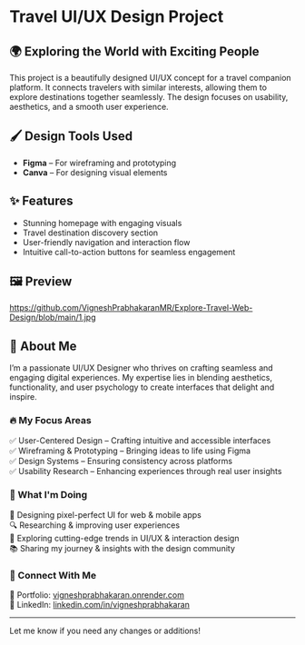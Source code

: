 # Travel UI/UX Design Project

## 🌍 Exploring the World with Exciting People

This project is a beautifully designed UI/UX concept for a travel companion platform. It connects travelers with similar interests, allowing them to explore destinations together seamlessly. The design focuses on usability, aesthetics, and a smooth user experience.

## 🖌️ Design Tools Used
- **Figma** – For wireframing and prototyping
- **Canva** – For designing visual elements

## ✨ Features
- Stunning homepage with engaging visuals
- Travel destination discovery section
- User-friendly navigation and interaction flow
- Intuitive call-to-action buttons for seamless engagement

## 🖼️ Preview
https://github.com/VigneshPrabhakaranMR/Explore-Travel-Web-Design/blob/main/1.jpg

## 🎨 About Me
I’m a passionate UI/UX Designer who thrives on crafting seamless and engaging digital experiences. My expertise lies in blending aesthetics, functionality, and user psychology to create interfaces that delight and inspire.

### 🔥 My Focus Areas
✅ User-Centered Design – Crafting intuitive and accessible interfaces  
✅ Wireframing & Prototyping – Bringing ideas to life using Figma  
✅ Design Systems – Ensuring consistency across platforms  
✅ Usability Research – Enhancing experiences through real user insights  

### 🚀 What I'm Doing
🌟 Designing pixel-perfect UI for web & mobile apps  
🔍 Researching & improving user experiences  
📌 Exploring cutting-edge trends in UI/UX & interaction design  
📚 Sharing my journey & insights with the design community  

### 🔗 Connect With Me
📌 Portfolio: [vigneshprabhakaran.onrender.com](https://vigneshprabhakaran.onrender.com/)  
📌 LinkedIn: [linkedin.com/in/vigneshprabhakaran](https://www.linkedin.com/in/vigneshprabhakaran/)  

---

Let me know if you need any changes or additions!

